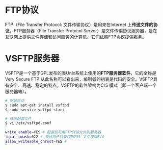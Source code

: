 # FTP协议
FTP（File Transfer Protocol: 文件传输协议）是用来在Internet 上**传送文件的协议**。FTP服务器（File Transfer Protocol Server）是文件传输协议服务器，是在互联网上提供文件存储和访问服务的计算机，它们依照FTP协议提供服务。

# VSFTP服务器
VSFTP是一个基于GPL发布的类Unix系统上使用的**FTP服务器软件**，它的全称是Very Secure FTP 从此名称可以看出来，编制者的初衷是代码的安全。VSFTP具有安全、高速、稳定的特点。VSFTP的软件架构为C/S 模式（即一个客户端一个服务器端）。

```sh
# 安装启动
$ sudo apt-get install vsftpd
$ sudo service vsftpd start

# 修改配置文件
$ vi /etc/vsftpd.conf
`
write_enable=YES # 配置后可用FTP传输文件到服务器
local_umask=022 # 普通用户目录权限755 文件权限644
allow_writeable_chroot=YES # 
`
```